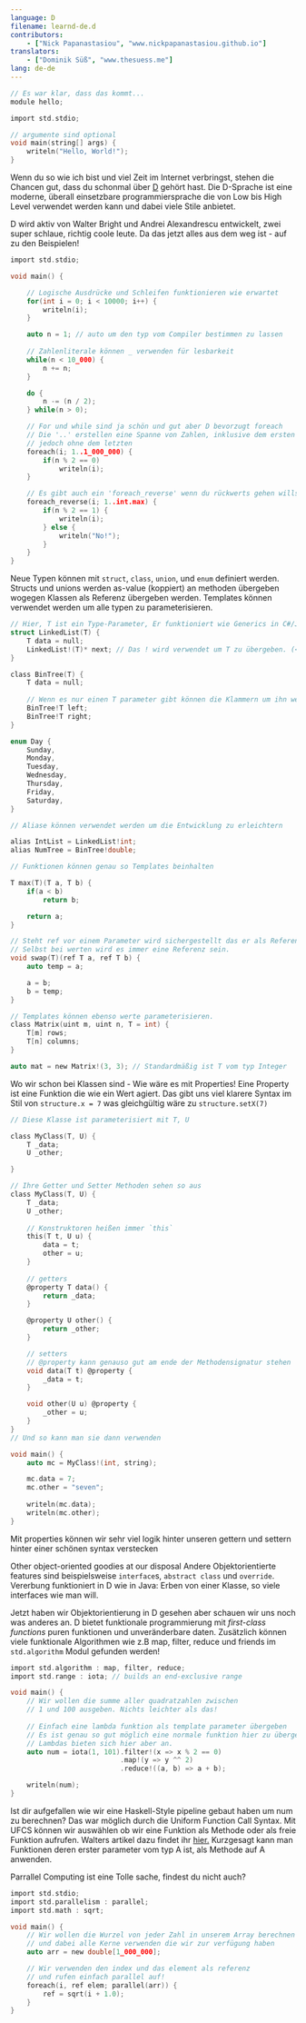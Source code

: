 ```yaml
---
language: D 
filename: learnd-de.d 
contributors:
    - ["Nick Papanastasiou", "www.nickpapanastasiou.github.io"]
translators:
    - ["Dominik Süß", "www.thesuess.me"]
lang: de-de
---
```


```c
// Es war klar, dass das kommt...
module hello;

import std.stdio;

// argumente sind optional
void main(string[] args) {
    writeln("Hello, World!");
}
```

Wenn du so wie ich bist und viel Zeit im Internet verbringst, stehen die Chancen
gut, dass du schonmal über [D](http://dlang.org/) gehört hast.
Die D-Sprache ist eine moderne, überall einsetzbare programmiersprache die von
Low bis High Level verwendet werden kann und dabei viele Stile anbietet.

D wird aktiv von Walter Bright und Andrei Alexandrescu entwickelt, zwei super schlaue,
richtig coole leute. Da das jetzt alles aus dem weg ist - auf zu den Beispielen!

```c
import std.stdio;

void main() {

    // Logische Ausdrücke und Schleifen funktionieren wie erwartet
    for(int i = 0; i < 10000; i++) {
        writeln(i);
    }

    auto n = 1; // auto um den typ vom Compiler bestimmen zu lassen
    
    // Zahlenliterale können _ verwenden für lesbarkeit
    while(n < 10_000) {
        n += n;
    }

    do {
        n -= (n / 2);
    } while(n > 0);

    // For und while sind ja schön und gut aber D bevorzugt foreach
    // Die '..' erstellen eine Spanne von Zahlen, inklusive dem ersten Wert
    // jedoch ohne dem letzten
    foreach(i; 1..1_000_000) {
        if(n % 2 == 0)
            writeln(i);
    }

    // Es gibt auch ein 'foreach_reverse' wenn du rückwerts gehen willst.
    foreach_reverse(i; 1..int.max) {
        if(n % 2 == 1) {
            writeln(i);
        } else {
            writeln("No!");
        }
    }
}
```

Neue Typen können mit `struct`, `class`, `union`, und `enum` definiert werden. Structs und unions
werden as-value (koppiert) an methoden übergeben wogegen Klassen als Referenz übergeben werden.
Templates können verwendet werden um alle typen zu parameterisieren.

```c
// Hier, T ist ein Type-Parameter, Er funktioniert wie Generics in C#/Java/C++
struct LinkedList(T) {
    T data = null;
    LinkedList!(T)* next; // Das ! wird verwendet um T zu übergeben. (<T> in C#/Java/C++)
}

class BinTree(T) {
    T data = null;
    
    // Wenn es nur einen T parameter gibt können die Klammern um ihn weggelassen werden
    BinTree!T left;
    BinTree!T right;
}

enum Day {
    Sunday,
    Monday,
    Tuesday,
    Wednesday,
    Thursday,
    Friday,
    Saturday,
}

// Aliase können verwendet werden um die Entwicklung zu erleichtern

alias IntList = LinkedList!int;
alias NumTree = BinTree!double;

// Funktionen können genau so Templates beinhalten

T max(T)(T a, T b) {
    if(a < b)
        return b;

    return a;
}

// Steht ref vor einem Parameter wird sichergestellt das er als Referenz übergeben wird.
// Selbst bei werten wird es immer eine Referenz sein.
void swap(T)(ref T a, ref T b) {
    auto temp = a;

    a = b;
    b = temp;
}

// Templates können ebenso werte parameterisieren.
class Matrix(uint m, uint n, T = int) {
    T[m] rows;
    T[n] columns;
}

auto mat = new Matrix!(3, 3); // Standardmäßig ist T vom typ Integer

```

Wo wir schon bei Klassen sind - Wie wäre es mit Properties! Eine Property
ist eine Funktion die wie ein Wert agiert. Das gibt uns viel klarere Syntax
im Stil von `structure.x = 7` was gleichgültig wäre zu `structure.setX(7)`

```c
// Diese Klasse ist parameterisiert mit T, U

class MyClass(T, U) {
    T _data;
    U _other;

}

// Ihre Getter und Setter Methoden sehen so aus
class MyClass(T, U) {
    T _data;
    U _other;
    
    // Konstruktoren heißen immer `this`
    this(T t, U u) {
        data = t;
        other = u;
    }
    
    // getters
    @property T data() {
        return _data;
    }

    @property U other() {
        return _other;
    }

    // setters    
	// @property kann genauso gut am ende der Methodensignatur stehen
    void data(T t) @property {
        _data = t;
    }

    void other(U u) @property {
        _other = u;
    }
}
// Und so kann man sie dann verwenden

void main() {
    auto mc = MyClass!(int, string);

    mc.data = 7;
    mc.other = "seven";
    
    writeln(mc.data);
    writeln(mc.other);
}
```

Mit properties können wir sehr viel logik hinter unseren gettern
und settern hinter einer schönen syntax verstecken

Other object-oriented goodies at our disposal
Andere Objektorientierte features sind beispielsweise
`interface`s, `abstract class` und `override`.
Vererbung funktioniert in D wie in Java:
Erben von einer Klasse, so viele interfaces wie man will.

Jetzt haben wir Objektorientierung in D gesehen aber schauen
wir uns noch was anderes an.
D bietet funktionale programmierung mit _first-class functions_
puren funktionen und unveränderbare daten.
Zusätzlich können viele funktionale Algorithmen wie z.B
map, filter, reduce und friends im `std.algorithm` Modul gefunden werden!

```c
import std.algorithm : map, filter, reduce;
import std.range : iota; // builds an end-exclusive range

void main() {
    // Wir wollen die summe aller quadratzahlen zwischen
    // 1 und 100 ausgeben. Nichts leichter als das!
 
    // Einfach eine lambda funktion als template parameter übergeben
    // Es ist genau so gut möglich eine normale funktion hier zu übergeben
	// Lambdas bieten sich hier aber an.
    auto num = iota(1, 101).filter!(x => x % 2 == 0)
                           .map!(y => y ^^ 2)
                           .reduce!((a, b) => a + b);

    writeln(num);
}
```

Ist dir aufgefallen wie wir eine Haskell-Style pipeline gebaut haben
um num zu berechnen?
Das war möglich durch die Uniform Function Call Syntax.
Mit UFCS können wir auswählen ob wir eine Funktion als Methode oder
als freie Funktion aufrufen. Walters artikel dazu findet ihr
[hier.](http://www.drdobbs.com/cpp/uniform-function-call-syntax/232700394) 
Kurzgesagt kann man Funktionen deren erster parameter vom typ A ist, als
Methode auf A anwenden.

Parrallel Computing ist eine Tolle sache, findest du nicht auch?

```c
import std.stdio;
import std.parallelism : parallel;
import std.math : sqrt;

void main() {
    // Wir wollen die Wurzel von jeder Zahl in unserem Array berechnen
    // und dabei alle Kerne verwenden die wir zur verfügung haben
    auto arr = new double[1_000_000];

    // Wir verwenden den index und das element als referenz
    // und rufen einfach parallel auf!
    foreach(i, ref elem; parallel(arr)) {
        ref = sqrt(i + 1.0);
    }
}

```
